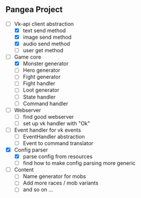 ## Pangea Project

- [ ] Vk-api client abstraction
    - [x] text send method
    - [x] image send method
    - [x] audio send method
    - [ ] user get method
- [ ] Game core
    - [x] Monster generator
    - [ ] Hero generator
    - [ ] Fight generator
    - [ ] Fight handler
    - [ ] Loot generator
    - [ ] State handler
    - [ ] Command handler
- [ ] Webserver
    - [ ] find good webserver
    - [ ] set up vk handler with "Ok"
- [ ] Event handler for vk events
    - [ ] EventHandler abstraction
    - [ ] Event to command translator
- [x] Config parser
    - [x] parse config from resources
    - [ ] find how to make config parsing more generic
- [ ] Content
    - [ ] Name generator for mobs
    - [ ] Add more races / mob variants
    - [ ] and so on ...